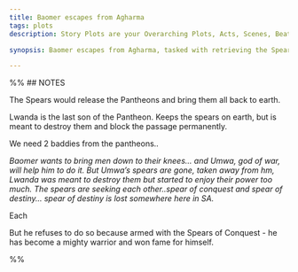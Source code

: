 ```yaml
---
title: Baomer escapes from Agharma
tags: plots
description: Story Plots are your Overarching Plots, Acts, Scenes, Beat or however you call your story parts. Use them for your prose or your RPG campaign outline.

synopsis: Baomer escapes from Agharma, tasked with retrieving the Spears of Conquest

---
```





%% ## NOTES

      

The Spears would release the Pantheons and bring them all back to earth.

  

Lwanda is the last son of the Pantheon. Keeps the spears on earth, but is meant to destroy them and block the passage permanently.

  

We need 2 baddies from the pantheons..

_Baomer wants to bring men down to their knees… and Umwa, god of war, will help him to do it. But Umwa’s spears are gone, taken away from hm, Lwanda was meant to destroy them but started to enjoy their power too much. The spears are seeking each other..spear of conquest and spear of destiny… spear of destiny is lost somewhere here in SA._

  

Each 

But he refuses to do so because armed with the Spears of Conquest - he has become a mighty warrior and won fame for himself.

%%